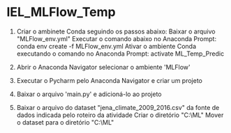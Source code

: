 # IEL_MLFlow_Temp

1. Criar o ambinete Conda seguindo os passos abaixo:
    Baixar o arquivo "MLFlow_env.yml" Executar o comando abaixo no Anaconda Prompt:
       conda env create -f MLFlow_env.yml
    Ativar o ambiente Conda executando o comando no Anaconda Prompt:
        activate ML_Temp_Predic

2. Abrir o Anaconda Navigator selecionar o ambiente 'MLFlow'

3. Executar o Pycharm pelo Anaconda Navigator e criar um projeto

4. Baixar o arquivo 'main.py' e adicioná-lo ao projeto

5. Baixar o arquivo do dataset "jena_climate_2009_2016.csv" da fonte de dados indicada pelo roteiro da atividade
  Criar o diretório "C:\ML"
  Mover o dataset para o diretório "C:\ML"
